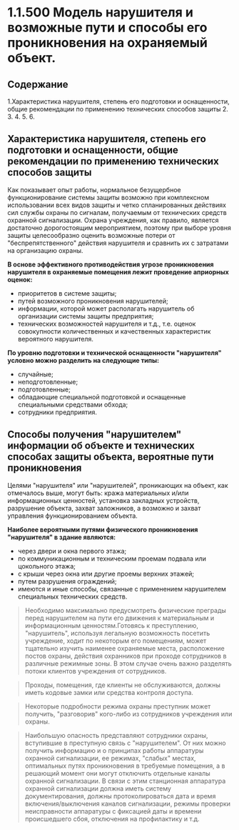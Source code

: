 # 1.1.500 Модель нарушителя и возможные пути и способы его проникновения на охраняемый объект.
## Содержание

1.Характеристика нарушителя, степень его подготовки и оснащенности, общие рекомендации по применению технических способов защиты
2.
3.
4.
5.
6.

## Характеристика нарушителя, степень его подготовки и оснащенности, общие рекомендации по применению технических способов защиты

Как показывает опыт работы, нормальное безущербное функционирование системы защиты возможно при комплексном использовании всех видов защиты и четко спланированных действиях сил службы охраны по сигналам, получаемым от технических средств охранной сигнализации.
Охрана учреждения, как правило, является достаточно дорогостоящим мероприятием, поэтому при выборе уровня защиты целесообразно оценить возможные потери от "беспрепятственного" действия нарушителя и сравнить их с затратами на организацию охраны.

**В основе эффективного противодействия угрозе проникновения нарушителя в охраняемые помещения лежит проведение априорных оценок:**
- приоритетов в системе защиты;
- путей возможного проникновения нарушителей;
- информации, которой может располагать нарушитель об организации системы защиты предприятия;
- технических возможностей нарушителя и т.д., т.е. оценок совокупности количественных и качественных характеристик вероятного нарушителя.

**По уровню подготовки и технической оснащенности "нарушителя" условно можно разделить на следующие типы:**
- случайные;
- неподготовленные;
- подготовленные;
- обладающие специальной подготовкой и оснащенные специальными средствами обхода;
- сотрудники предприятия.



## Способы получения "нарушителем" информации об объекте и технических способах защиты объекта, вероятные пути проникновения
Целями "нарушителя" или "нарушителей", проникающих на объект, как отмечалось выше, могут быть: кража материальных и/или информационных ценностей, установка закладных устройств, разрушение объекта, захват заложников, а возможно и захват управления функционированием объекта.

**Наиболее вероятными путями физического проникновения "нарушителя" в здание являются:**
- через двери и окна первого этажа;
- по коммуникационным и техническим проемам подвала или цокольного этажа;
- с крыши через окна или другие проемы верхних этажей;
- путем разрушения ограждений;
- имеются и иные способы, связанные с применением нарушителем специальных технических средств.

> Необходимо максимально предусмотреть физические преграды перед нарушителем на пути его движения к материальным и информационным ценностям.Готовясь к преступлению, "нарушитель", используя легальную возможность посетить учреждение, ходит по некоторым его помещениям, может тщательно изучить наименее охраняемые места, расположение постов охраны, действия охранников при проходе сотрудников в различные режимные зоны. В этом случае очень важно разделять потоки клиентов учреждения от сотрудников.

> Проходы, помещения, где клиенты не обслуживаются, должны иметь кодовые замки или средства контроля доступа.

> Некоторые подробности режима охраны преступник может получить, "разговорив" кого-либо из сотрудников учреждения или охраны.

> Наибольшую опасность представляют сотрудники охраны, вступившие в преступную связь с "нарушителем". От них можно получить информацию и о принципах работы аппаратуры охранной сигнализации, ее режимах, "слабых" местах, оптимальных путях проникновения в требуемые помещения, а в решающий момент они могут отключить отдельные каналы охранной сигнализации. В связи с этим станционная аппаратура охранной сигнализации должна иметь систему документирования, должны протоколироваться дата и время включения/выключения каналов сигнализации, режимы проверки неисправности аппаратуры с фиксацией даты и времени происшедшего сбоя, отключения на профилактику и т.д.
